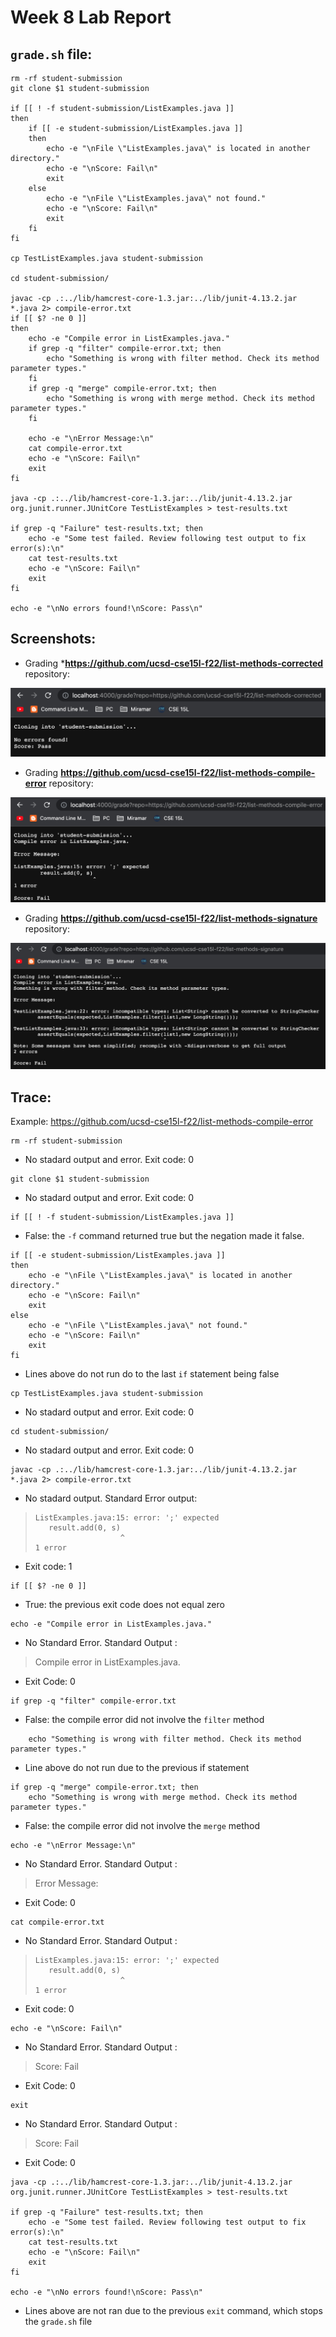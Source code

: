 # Week 8 Lab Report
## `grade.sh` file:
```
rm -rf student-submission
git clone $1 student-submission

if [[ ! -f student-submission/ListExamples.java ]]
then
    if [[ -e student-submission/ListExamples.java ]]
    then
        echo -e "\nFile \"ListExamples.java\" is located in another directory."
        echo -e "\nScore: Fail\n"
        exit
    else
        echo -e "\nFile \"ListExamples.java\" not found."
        echo -e "\nScore: Fail\n"
        exit
    fi
fi

cp TestListExamples.java student-submission

cd student-submission/

javac -cp .:../lib/hamcrest-core-1.3.jar:../lib/junit-4.13.2.jar *.java 2> compile-error.txt
if [[ $? -ne 0 ]]
then
    echo -e "Compile error in ListExamples.java."
    if grep -q "filter" compile-error.txt; then
        echo "Something is wrong with filter method. Check its method parameter types."
    fi
    if grep -q "merge" compile-error.txt; then
        echo "Something is wrong with merge method. Check its method parameter types."    
    fi
    
    echo -e "\nError Message:\n"
    cat compile-error.txt
    echo -e "\nScore: Fail\n"
    exit
fi

java -cp .:../lib/hamcrest-core-1.3.jar:../lib/junit-4.13.2.jar org.junit.runner.JUnitCore TestListExamples > test-results.txt

if grep -q "Failure" test-results.txt; then
    echo -e "Some test failed. Review following test output to fix error(s):\n"
    cat test-results.txt
    echo -e "\nScore: Fail\n"
    exit
fi

echo -e "\nNo errors found!\nScore: Pass\n"
```
## Screenshots:
* Grading ***https://github.com/ucsd-cse15l-f22/list-methods-corrected** repository:

![no-err.png](Images/Week8/no-err.png)

* Grading **https://github.com/ucsd-cse15l-f22/list-methods-compile-error** repository:

![syntax-err.png](Images/Week8/syntax-err.png)

* Grading **https://github.com/ucsd-cse15l-f22/list-methods-signature** repository:

![filter-err.png](Images/Week8/filter-err.png)


## Trace:
Example: https://github.com/ucsd-cse15l-f22/list-methods-compile-error


```
rm -rf student-submission
```
* No stadard output and error. Exit code: 0
```
git clone $1 student-submission
```
* No stadard output and error. Exit code: 0
```
if [[ ! -f student-submission/ListExamples.java ]]
```
* False: the `-f` command returned true but the negation made it false.
```
if [[ -e student-submission/ListExamples.java ]]
then
    echo -e "\nFile \"ListExamples.java\" is located in another directory."
    echo -e "\nScore: Fail\n"
    exit
else
    echo -e "\nFile \"ListExamples.java\" not found."
    echo -e "\nScore: Fail\n"
    exit
fi
```
* Lines above do not run do to the last `if` statement being false
```
cp TestListExamples.java student-submission
```
* No stadard output and error. Exit code: 0
```
cd student-submission/
```
* No stadard output and error. Exit code: 0
```
javac -cp .:../lib/hamcrest-core-1.3.jar:../lib/junit-4.13.2.jar *.java 2> compile-error.txt
```
* No stadard output. Standard Error output: 
> ```
> ListExamples.java:15: error: ';' expected
>    result.add(0, s)
>                    ^
> 1 error
> ```
* Exit code: 1
```
if [[ $? -ne 0 ]]
```
* True: the previous exit code does not equal zero
```
echo -e "Compile error in ListExamples.java."
```
* No Standard Error. Standard Output : 
> Compile error in ListExamples.java.
* Exit Code: 0
```
if grep -q "filter" compile-error.txt
``` 
* False: the compile error did not involve the `filter` method
```
    echo "Something is wrong with filter method. Check its method parameter types."
```
* Line above do not run due to the previous if statement
```
if grep -q "merge" compile-error.txt; then
    echo "Something is wrong with merge method. Check its method parameter types."
```
* False: the compile error did not involve the `merge` method
```   
echo -e "\nError Message:\n"
```
* No Standard Error. Standard Output : 
> Error Message:
* Exit Code: 0
```
cat compile-error.txt
```
* No Standard Error. Standard Output : 
> ```
> ListExamples.java:15: error: ';' expected
>    result.add(0, s)
>                    ^
> 1 error
> ```
* Exit code: 0
```
echo -e "\nScore: Fail\n"
```
* No Standard Error. Standard Output : 
> Score: Fail
* Exit Code: 0
```
exit
```
* No Standard Error. Standard Output : 
> Score: Fail
* Exit Code: 0
```
java -cp .:../lib/hamcrest-core-1.3.jar:../lib/junit-4.13.2.jar org.junit.runner.JUnitCore TestListExamples > test-results.txt

if grep -q "Failure" test-results.txt; then
    echo -e "Some test failed. Review following test output to fix error(s):\n"
    cat test-results.txt
    echo -e "\nScore: Fail\n"
    exit
fi

echo -e "\nNo errors found!\nScore: Pass\n"
```
* Lines above are not ran due to the previous `exit` command, which stops the `grade.sh` file